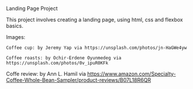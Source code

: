 Landing Page Project

This project involves creating a landing page, using html, css and flexbox basics.

Images:

    Coffee cup: by Jeremy Yap via https://unsplash.com/photos/jn-HaGWe4yw

    Coffee roasts: by Ochir-Erdene Oyunmedeg via https://unsplash.com/photos/0v_ipuR0KFk

Coffe review: by Ann L. Hamil via https://www.amazon.com/Specialty-Coffee-Whole-Bean-Sampler/product-reviews/B07L18R6QR